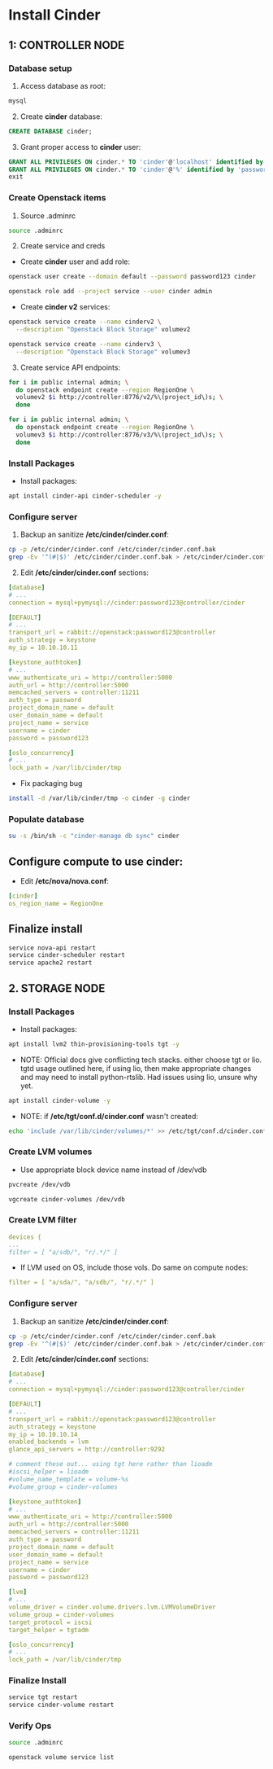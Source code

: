 # Install Cinder

## 1: CONTROLLER NODE

### Database setup

1. Access database as root:

```bash
mysql
```

2. Create **cinder** database:

```sql
CREATE DATABASE cinder;
```

3. Grant proper access to **cinder** user:

```sql
GRANT ALL PRIVILEGES ON cinder.* TO 'cinder'@'localhost' identified by 'password123';
GRANT ALL PRIVILEGES ON cinder.* TO 'cinder'@'%' identified by 'password123';
exit
```

### Create Openstack items

1. Source .adminrc

```bash
source .adminrc
```

2. Create service and creds

* Create **cinder** user and add role:

```bash
openstack user create --domain default --password password123 cinder

openstack role add --project service --user cinder admin
```

* Create **cinder v2** services:

```bash
openstack service create --name cinderv2 \
  --description "Openstack Block Storage" volumev2

openstack service create --name cinderv3 \
  --description "Openstack Block Storage" volumev3
```

3. Create service API endpoints:

```bash
for i in public internal admin; \
  do openstack endpoint create --region RegionOne \
  volumev2 $i http://controller:8776/v2/%\(project_id\)s; \
  done

for i in public internal admin; \
  do openstack endpoint create --region RegionOne \
  volumev3 $i http://controller:8776/v3/%\(project_id\)s; \
  done
```

### Install Packages

* Install packages:

```bash
apt install cinder-api cinder-scheduler -y
```

### Configure server

1. Backup an sanitize **/etc/cinder/cinder.conf**:

```bash
cp -p /etc/cinder/cinder.conf /etc/cinder/cinder.conf.bak
grep -Ev '^(#|$)' /etc/cinder/cinder.conf.bak > /etc/cinder/cinder.conf
```

2. Edit **/etc/cinder/cinder.conf** sections:

```yaml
[database]
# ...
connection = mysql+pymysql://cinder:password123@controller/cinder

[DEFAULT]
# ...
transport_url = rabbit://openstack:password123@controller
auth_strategy = keystone
my_ip = 10.10.10.11

[keystone_authtoken]
# ...
www_authenticate_uri = http://controller:5000
auth_url = http://controller:5000
memcached_servers = controller:11211
auth_type = password
project_domain_name = default
user_domain_name = default
project_name = service
username = cinder
password = password123

[oslo_concurrency]
# ...
lock_path = /var/lib/cinder/tmp
```

* Fix packaging bug

```bash
install -d /var/lib/cinder/tmp -o cinder -g cinder
```

### Populate database

```bash
su -s /bin/sh -c "cinder-manage db sync" cinder
```

## Configure compute to use cinder:

* Edit **/etc/nova/nova.conf**:

```yaml
[cinder]
os_region_name = RegionOne
```

## Finalize install

```bash
service nova-api restart
service cinder-scheduler restart
service apache2 restart
```

## 2. STORAGE NODE

### Install Packages

* Install packages:

```bash
apt install lvm2 thin-provisioning-tools tgt -y
```

* NOTE: Official docs give conflicting tech stacks. either choose tgt or lio. tgtd usage outlined here, if using lio, then make appropriate changes and may need to install python-rtslib. Had issues using lio, unsure why yet.

```bash
apt install cinder-volume -y
```

* NOTE: if **/etc/tgt/conf.d/cinder.conf** wasn't created:

```bash
echo 'include /var/lib/cinder/volumes/*' >> /etc/tgt/conf.d/cinder.conf
```

### Create LVM volumes

* Use appropriate block device name instead of /dev/vdb

```bash
pvcreate /dev/vdb

vgcreate cinder-volumes /dev/vdb
```

### Create LVM filter

```yaml
devices {
...
filter = [ "a/sdb/", "r/.*/" ]
```

* If LVM used on OS, include those vols. Do same on compute nodes:

```yaml
filter = [ "a/sda/", "a/sdb/", "r/.*/" ]
```

### Configure server

1. Backup an sanitize **/etc/cinder/cinder.conf**:

```bash
cp -p /etc/cinder/cinder.conf /etc/cinder/cinder.conf.bak
grep -Ev '^(#|$)' /etc/cinder/cinder.conf.bak > /etc/cinder/cinder.conf
```

2. Edit **/etc/cinder/cinder.conf** sections:

```yaml
[database]
# ...
connection = mysql+pymysql://cinder:password123@controller/cinder

[DEFAULT]
# ...
transport_url = rabbit://openstack:password123@controller
auth_strategy = keystone
my_ip = 10.10.10.14
enabled_backends = lvm
glance_api_servers = http://controller:9292

# comment these out... using tgt here rather than lioadm
#iscsi_helper = lioadm
#volume_name_template = volume-%s
#volume_group = cinder-volumes

[keystone_authtoken]
# ...
www_authenticate_uri = http://controller:5000
auth_url = http://controller:5000
memcached_servers = controller:11211
auth_type = password
project_domain_name = default
user_domain_name = default
project_name = service
username = cinder
password = password123

[lvm]
# ...
volume_driver = cinder.volume.drivers.lvm.LVMVolumeDriver
volume_group = cinder-volumes
target_protocol = iscsi
target_helper = tgtadm

[oslo_concurrency]
# ...
lock_path = /var/lib/cinder/tmp
```

### Finalize Install

```bash
service tgt restart
service cinder-volume restart
```

### Verify Ops

```bash
source .adminrc

openstack volume service list
```





